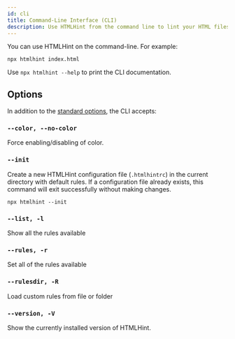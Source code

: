 ```yaml
---
id: cli
title: Command-Line Interface (CLI)
description: Use HTMLHint from the command line to lint your HTML files. Theere are several options available to customize the behavior of the linter.
---
```


You can use HTMLHint on the command-line. For example:

```shell
npx htmlhint index.html
```

Use `npx htmlhint --help` to print the CLI documentation.

## Options

In addition to the [standard options](/usage/options/), the CLI accepts:

### `--color, --no-color`

Force enabling/disabling of color.

### `--init`

Create a new HTMLHint configuration file (`.htmlhintrc`) in the current directory with default rules. If a configuration file already exists, this command will exit successfully without making changes.

```shell
npx htmlhint --init
```

### `--list, -l`

Show all the rules available

### `--rules, -r`

Set all of the rules available

### `--rulesdir, -R`

Load custom rules from file or folder

### `--version, -V`

Show the currently installed version of HTMLHint.
